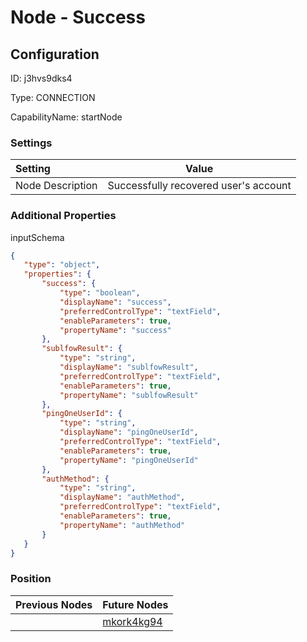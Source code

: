 # Node - Success
## Configuration
ID:  j3hvs9dks4

Type: CONNECTION 

CapabilityName: startNode

### Settings
| Setting | Value  |
| :------------------------ | ---------------------------------------- |
| Node Description | Successfully recovered user&#39;s account | 
 




### Additional Properties
inputSchema
 ```json 
{
	"type": "object",
	"properties": {
		"success": {
			"type": "boolean",
			"displayName": "success",
			"preferredControlType": "textField",
			"enableParameters": true,
			"propertyName": "success"
		},
		"sublfowResult": {
			"type": "string",
			"displayName": "sublfowResult",
			"preferredControlType": "textField",
			"enableParameters": true,
			"propertyName": "sublfowResult"
		},
		"pingOneUserId": {
			"type": "string",
			"displayName": "pingOneUserId",
			"preferredControlType": "textField",
			"enableParameters": true,
			"propertyName": "pingOneUserId"
		},
		"authMethod": {
			"type": "string",
			"displayName": "authMethod",
			"preferredControlType": "textField",
			"enableParameters": true,
			"propertyName": "authMethod"
		}
	}
}
```




### Position
| Previous Nodes | Future Nodes |
| :------------- | ------------ |
|  | [mkork4kg94](./mkork4kg94.md) |